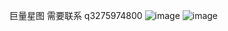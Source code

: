 巨量星图
需要联系 q3275974800
![image](https://user-images.githubusercontent.com/112620601/212459412-1256a913-1cf2-4437-ab7c-0953c58cad05.png)
![image](https://user-images.githubusercontent.com/112620601/212459422-5e76b022-b579-4369-9eb0-e25d6aa5b92a.png)
